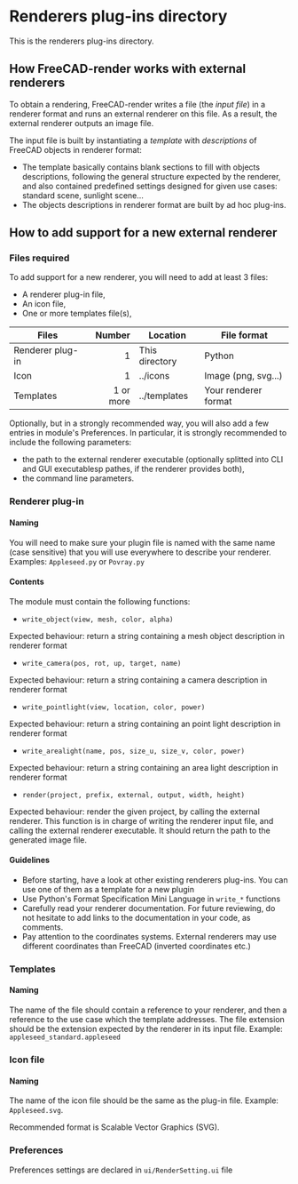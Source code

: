 # Renderers plug-ins directory
This is the renderers plug-ins directory.

## How FreeCAD-render works with external renderers
To obtain a rendering, FreeCAD-render writes a file (the *input file*) in a renderer format and runs an external renderer on this file. As a result, the external renderer outputs an image file.

The input file is built by instantiating a *template* with *descriptions* of FreeCAD objects in renderer format:
* The template basically contains blank sections to fill with objects descriptions, following the general structure expected by the renderer, and also contained predefined settings designed for given use cases: standard scene, sunlight scene...
* The objects descriptions in renderer format are built by ad hoc plug-ins.


## How to add support for a new external renderer
### Files required
To add support for a new renderer, you will need to add at least 3 files:
- A renderer plug-in file,
- An icon file,
- One or more templates file(s),

| Files            | Number    | Location       | File format          |
| ---------------- | --------: | -------------- | ---------------------|
| Renderer plug-in | 1         | This directory | Python               |
| Icon             | 1         | ../icons       | Image (png, svg...)  |
| Templates        | 1 or more | ../templates   | Your renderer format | 

Optionally, but in a strongly recommended way, you will also add a few entries in module's Preferences.
In particular, it is strongly recommended to include the following parameters:
- the path to the external renderer executable (optionally splitted into CLI and GUI executablesp pathes, if the renderer provides both),
- the command line parameters.


### Renderer plug-in
#### Naming
 
You will need to make sure your plugin file is named with the same name (case sensitive)
that you will use everywhere to describe your renderer. Examples: `Appleseed.py` or
`Povray.py`

#### Contents
The module must contain the following functions:

* `write_object(view, mesh, color, alpha)`

Expected behaviour: return a string containing a mesh object description in renderer format

* `write_camera(pos, rot, up, target, name)`

Expected behaviour: return a string containing a camera description in renderer format

* `write_pointlight(view, location, color, power)`

Expected behaviour: return a string containing an point light description in renderer format

* `write_arealight(name, pos, size_u, size_v, color, power)`

Expected behaviour: return a string containing an area light description in renderer format

* `render(project, prefix, external, output, width, height)`

Expected behaviour: render the given project, by calling the external renderer.
This function is in charge of writing the renderer input file, and calling the external renderer executable. It should return the path to the generated image file.

#### Guidelines
- Before starting, have a look at other existing renderers plug-ins. You can use one of them as a template for a new plugin
- Use Python's Format Specification Mini Language in `write_*` functions
- Carefully read your renderer documentation. For future reviewing, do not hesitate to add links to the documentation in your code, as comments.
- Pay attention to the coordinates systems. External renderers may use different coordinates than FreeCAD (inverted coordinates etc.)

### Templates

#### Naming
The name of the file should contain a reference to your renderer, and then a reference to the use case which the template addresses.
The file extension should be the extension expected by the renderer in its input file.
Example: `appleseed_standard.appleseed`

### Icon file

#### Naming
The name of the icon file should be the same as the plug-in file. Example: `Appleseed.svg`.

Recommended format is Scalable Vector Graphics (SVG).

### Preferences

Preferences settings are declared in `ui/RenderSetting.ui` file
